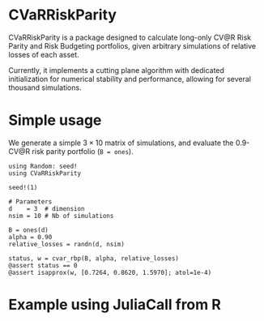 # CVaRRiskParity

CVaRRiskParity is a package designed to calculate long-only
CV@R Risk Parity and Risk Budgeting portfolios,
given arbitrary simulations of relative losses of each asset.

Currently, it implements a cutting plane algorithm
with dedicated initialization for numerical stability and performance,
allowing for several thousand simulations.

# Simple usage

We generate a simple $3 \times 10$ matrix of simulations,
and evaluate the 0.9-CV@R risk parity portfolio (`B = ones`).

```
using Random: seed!
using CVaRRiskParity

seed!(1)

# Parameters
d    = 3  # dimension
nsim = 10 # Nb of simulations

B = ones(d)
alpha = 0.90
relative_losses = randn(d, nsim)

status, w = cvar_rbp(B, alpha, relative_losses)
@assert status == 0
@assert isapprox(w, [0.7264, 0.8620, 1.5970]; atol=1e-4)
```

# Example using JuliaCall from R
